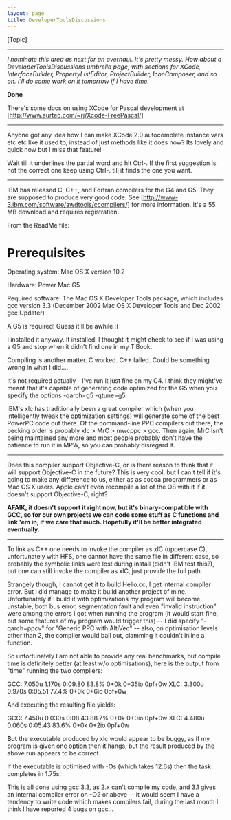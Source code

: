 ```yaml
---
layout: page
title: DeveloperToolsDiscussions
---
```




[Topic]

----

*I nominate this area as next for an overhaul. It's pretty messy. How about a DeveloperToolsDiscussions umbrella page, with  sections for XCode, InterfaceBuilder, PropertyListEditor, ProjectBuilder, IconComposer, and so on. I'll do some work on it tomorrow if I have time.*

**Done**

There's some docs on using XCode for Pascal development at [http://www.surtec.com/~rj/Xcode-FreePascal/]

----

Anyone got any idea how I can make XCode 2.0 autocomplete instance vars etc etc like it used to, instead of just methods like it does now? Its lovely and quick now but I miss that feature!

Wait till it underlines the partial word and hit Ctrl-. If the first suggestion is not the correct one keep using Ctrl-. till it finds the one you want.

----

IBM has released C, C++, and Fortran compilers for the G4 and G5.  They are supposed to produce very good code.
See [http://www-3.ibm.com/software/awdtools/ccompilers/] for more information.  It's a 55 MB download and 
requires registration.

From the ReadMe file:
    
Prerequisites
=============

Operating system: Mac OS X version 10.2

Hardware: Power Mac G5

Required software: The Mac OS X Developer Tools package, which 
includes gcc version 3.3 (December 2002 Mac OS X Developer Tools 
and Dec 2002 gcc Updater)


A G5 is required!  Guess it'll be awhile :(

I installed it anyway.  It installed!  I thought it might check to see if I was using a G5 and stop when it didn't
find one in my TiBook.

Compiling is another matter.  C worked.  C++ failed.  Could be something wrong in what I did....

It's not required actually - I've run it just fine on my G4. I think they might've meant that it's capable of generating code optimized for the G5 when you specify the options     -qarch=g5 -qtune=g5.

IBM's xlc has traditionally been a great compiler which (when you intelligently tweak the optimization settings) will generate some of the best PowerPC code out there. Of the command-line PPC compilers out there, the pecking order is probably xlc > MrC > mwcppc > gcc. Then again, MrC isn't being maintained any more and most people probably don't have the patience to run it in MPW, so you can probably disregard it.

----

Does this compiler support Objective-C, or is there reason to think that it will support Objective-C in the future?  This is very cool, but I can't tell if it's going to make any difference to us, either as as cocoa programmers or as Mac OS X users.  Apple can't even recompile a lot of the OS with it if it doesn't support Objective-C, right?

**AFAIK, it doesn't support it right now, but it's binary-compatible with GCC, so for our own projects we can code some stuff as C functions and link 'em in, if we care that much. Hopefully it'll be better integrated eventually.**

----

To link as C++ one needs to invoke the compiler as xlC (uppercase C), unfortunately with HFS, one cannot have the same file in different case, so probably the symbolic links were lost during install (didn't IBM test this?), but one can still invoke the compiler as xlC, just provide the full path.

Strangely though, I cannot get it to build Hello.cc, I get internal compiler error. But I did manage to make it build another project of mine. Unfortunately if I build it with optimizations my program will become unstable, both bus error, segmentation fault and even "invalid instruction" were among the errors I got when running the program (it would start fine, but some features of my program would trigger this) -- I did specify "-qarch=ppcv" for "Generic PPC with AltiVec" -- also, on optimisation levels other than 2, the compiler would bail out, clamming it couldn't inline a function.

So unfortunately I am not able to provide any real benchmarks, but compile time is definitely better (at least w/o optimisations), here is the output from "time" running the two compilers:
    
GCC: 7.050u 1.170s 0:09.80 83.8%     0+0k 0+35io 0pf+0w
XLC: 3.300u 0.970s 0:05.51 77.4%     0+0k 0+6io 0pf+0w

And executing the resulting file yields:
    
GCC: 7.450u 0.030s 0:08.43 88.7%     0+0k 0+0io 0pf+0w
XLC: 4.480u 0.060s 0:05.43 83.6%     0+0k 0+2io 0pf+0w


**But** the executable produced by xlc would appear to be buggy, as if my program is given one option then it hangs, but the result produced by the above run appears to be correct.

If the executable is optimised with -Os (which takes 12.6s) then the task completes in 1.75s.

This is all done using gcc 3.3, as 2.x can't compile my code, and 3.1 gives an internal compiler error on -O2 or above -- it would seem I have a tendency to write code which makes compilers fail, during the last month I think I have reported 4 bugs on gcc...

